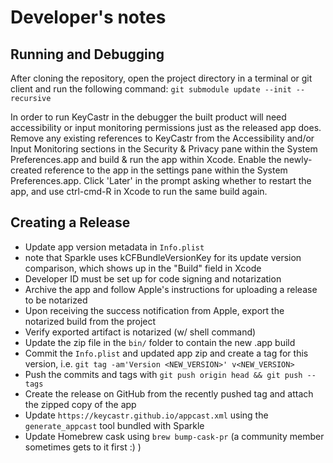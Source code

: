 # Developer's notes

## Running and Debugging

After cloning the repository, open the project directory in a terminal or git client and run the following command: `git submodule update --init --recursive`

In order to run KeyCastr in the debugger the built product will need accessibility or input monitoring permissions just as the released app does. Remove any existing references to KeyCastr from the Accessibility and/or Input Monitoring sections in the Security & Privacy pane within the System Preferences.app and build & run the app within Xcode. Enable the newly-created reference to the app in the settings pane within the System Preferences.app. Click 'Later' in the prompt asking whether to restart the app, and use ctrl-cmd-R in Xcode to run the same build again.

## Creating a Release
 - Update app version metadata in `Info.plist`
  - note that Sparkle uses kCFBundleVersionKey for its update version comparison, which shows up in the "Build" field in Xcode
 - Developer ID must be set up for code signing and notarization
 - Archive the app and follow Apple's instructions for uploading a release to be notarized
 - Upon receiving the success notification from Apple, export the notarized build from the project
 - Verify exported artifact is notarized (w/ shell command)
 - Update the zip file in the `bin/` folder to contain the new .app build
 - Commit the `Info.plist` and updated app zip and create a tag for this version, i.e. `git tag -am'Version <NEW_VERSION>' v<NEW_VERSION>`
 - Push the commits and tags with `git push origin head && git push --tags`
 - Create the release on GitHub from the recently pushed tag and attach the zipped copy of the app
 - Update `https://keycastr.github.io/appcast.xml` using the `generate_appcast` tool bundled with Sparkle
 - Update Homebrew cask using `brew bump-cask-pr` (a community member sometimes gets to it first :) )
